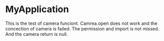 # MyApplication
This is the test of camera funciont. Camrea.open does not work and the concection of camera is failed.
The permission and import is not missed.
And the camera return is null.
